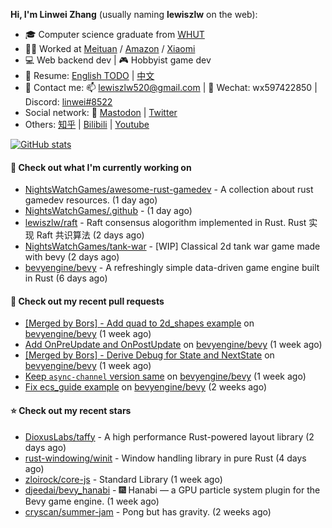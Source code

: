 **Hi, I'm Linwei Zhang** (usually naming **lewiszlw** on the web):
- 🎓 Computer science graduate from [WHUT](https://en.wikipedia.org/wiki/Wuhan_University_of_Technology)
- 👨‍💻 Worked at [Meituan](https://about.meituan.com/home) / [Amazon](https://www.amazon.com/) / [Xiaomi](https://www.mi.com/)
- 💻 Web backend dev | 🎮 Hobbyist game dev
- 📄 Resume: [English TODO](https://github.com/lewiszlw/lewiszlw/blob/main/Resume_EN.md) | [中文](https://github.com/lewiszlw/lewiszlw/blob/main/Resume_CN.md)
- 📱 Contact me: 📫 [lewiszlw520@gmail.com](mailto:lewiszlw520@gmail.com) | 💬 Wechat: wx597422850 | Discord: [linwei#8522](http://discordapp.com/users/891664307035713576)
- Social network: 🦣 [Mastodon](https://mastodon.world/@lewiszlw) | [Twitter](https://twitter.com/lewiszlw)
- Others: [知乎](https://www.zhihu.com/people/tian-qian-zhu-wu-ya) | [Bilibili](https://space.bilibili.com/43876861) | [Youtube](https://www.youtube.com/channel/UCnvri1tqAjxsp9nGQ63zUNw)

[![GitHub stats](https://github-readme-stats.vercel.app/api?username=lewiszlw&count_private=true&show_icons=true&theme=solarized-dark&include_all_commits=true)](https://github.com/anuraghazra/github-readme-stats)

#### 👷 Check out what I'm currently working on

- [NightsWatchGames/awesome-rust-gamedev](https://github.com/NightsWatchGames/awesome-rust-gamedev) - A collection about rust gamedev resources. (1 day ago)
- [NightsWatchGames/.github](https://github.com/NightsWatchGames/.github) -  (1 day ago)
- [lewiszlw/raft](https://github.com/lewiszlw/raft) - Raft consensus alogorithm implemented in Rust.  Rust 实现 Raft 共识算法 (2 days ago)
- [NightsWatchGames/tank-war](https://github.com/NightsWatchGames/tank-war) - [WIP] Classical 2d tank war game made with bevy (2 days ago)
- [bevyengine/bevy](https://github.com/bevyengine/bevy) - A refreshingly simple data-driven game engine built in Rust (6 days ago)

#### 🔨 Check out my recent pull requests

- [[Merged by Bors] - Add quad to 2d_shapes example](https://github.com/bevyengine/bevy/pull/7708) on [bevyengine/bevy](https://github.com/bevyengine/bevy) (1 week ago)
- [Add OnPreUpdate and OnPostUpdate](https://github.com/bevyengine/bevy/pull/7673) on [bevyengine/bevy](https://github.com/bevyengine/bevy) (1 week ago)
- [[Merged by Bors] - Derive Debug for State and NextState](https://github.com/bevyengine/bevy/pull/7651) on [bevyengine/bevy](https://github.com/bevyengine/bevy) (1 week ago)
- [Keep `async-channel` version same](https://github.com/bevyengine/bevy/pull/7648) on [bevyengine/bevy](https://github.com/bevyengine/bevy) (1 week ago)
- [Fix ecs_guide example](https://github.com/bevyengine/bevy/pull/7566) on [bevyengine/bevy](https://github.com/bevyengine/bevy) (2 weeks ago)

#### ⭐ Check out my recent stars

- [DioxusLabs/taffy](https://github.com/DioxusLabs/taffy) - A high performance Rust-powered layout library (2 days ago)
- [rust-windowing/winit](https://github.com/rust-windowing/winit) - Window handling library in pure Rust (4 days ago)
- [zloirock/core-js](https://github.com/zloirock/core-js) - Standard Library (1 week ago)
- [djeedai/bevy_hanabi](https://github.com/djeedai/bevy_hanabi) - 🎆 Hanabi — a GPU particle system plugin for the Bevy game engine. (1 week ago)
- [cryscan/summer-jam](https://github.com/cryscan/summer-jam) - Pong but has gravity. (2 weeks ago)
